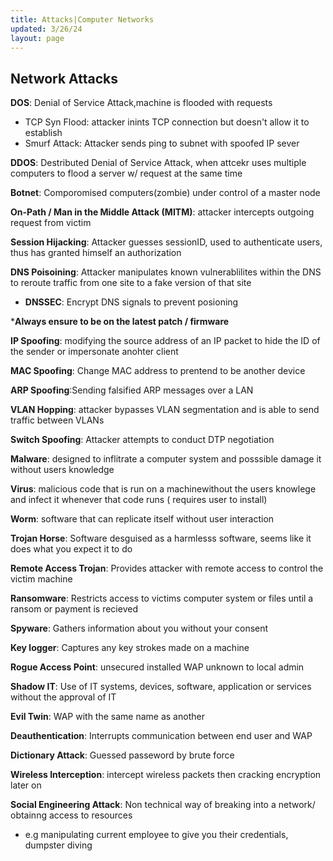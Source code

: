 ```yaml
---
title: Attacks|Computer Networks
updated: 3/26/24
layout: page
---
```


## Network Attacks

**DOS**: Denial of Service Attack,machine is flooded with requests

- TCP Syn Flood: attacker inints TCP connection but doesn't allow it to establish
- Smurf Attack: Attacker sends ping to subnet with spoofed IP sever

**DDOS**: Destributed Denial of Service Attack, when attcekr uses multiple computers to flood a server w/ request at the same time

**Botnet**: Comporomised computers(zombie) under control of a master node

**On-Path / Man in the Middle Attack (MITM)**: attacker intercepts outgoing request from victim

**Session Hijacking**: Attacker guesses sessionID, used to authenticate users, thus has granted himself an authorization

**DNS Poisoining**: Attacker manipulates known vulnerablilites within the DNS to reroute traffic from one site to a fake version of that site

- **DNSSEC**: Encrypt DNS signals to prevent posioning

***Always ensure to be on the latest patch / firmware**

**IP Spoofing**: modifying the source address of an IP packet to hide the ID of the sender or impersonate anohter client

**MAC Spoofing**: Change MAC address to prentend to be another device

**ARP Spoofing**:Sending falsified ARP messages over a LAN

**VLAN Hopping**: attacker bypasses VLAN segmentation and is able to send traffic between VLANs

**Switch Spoofing**: Attacker attempts to conduct DTP negotiation

**Malware**: designed to inflitrate a computer system and posssible damage it without users knowledge

**Virus**: malicious code that is run on a machinewithout the users knowlege and infect it whenever that code runs ( requires user to install)

**Worm**: software that can replicate itself without user interaction

**Trojan Horse**: Software desguised as a harmlesss software, seems like it does what you expect it to do

**Remote Access Trojan**: Provides attacker with remote access to control the victim machine

**Ransomware**: Restricts access to victims computer system or files until a ransom or payment is recieved

**Spyware**: Gathers information about you without your consent

**Key logger**: Captures any key strokes made on a machine

**Rogue Access Point**: unsecured installed WAP unknown to local admin

**Shadow IT**: Use of IT systems, devices, software, application or services without the approval of IT

**Evil Twin**: WAP with the same name as another

**Deauthentication**: Interrupts communication between end user and WAP

**Dictionary Attack**: Guessed passeword by brute force

**Wireless Interception**: intercept wireless packets then cracking encryption later on

**Social Engineering Attack**: Non technical way of breaking into a network/ obtainng access to resources

- e.g manipulating current employee to give you their credentials, dumpster diving
